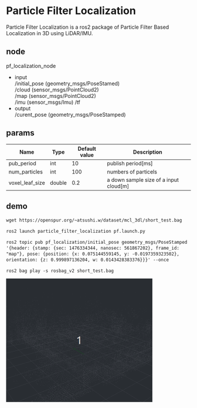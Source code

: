# Particle Filter Localization  
Particle Filter Localization  is a ros2 package of Particle Filter Based Localization in 3D using LiDAR/IMU.

## node
pf_localization_node
- input  
/initial_pose  (geometry_msgs/PoseStamed)  
/cloud  (sensor_msgs/PointCloud2)  
/map  (sensor_msgs/PointCloud2)  
/imu  (sensor_msgs/Imu) 
/tf 
- output  
/curent_pose (geometry_msgs/PoseStamped)

## params

|Name|Type|Default value|Description|
|---|---|---|---|
|pub_period|int|10|publish period[ms]|
|num_particles|int|100|numbers of particels|
|voxel_leaf_size|double|0.2|a down sample size of a input cloud[m]|

## demo

```
wget https://openspur.org/~atsushi.w/dataset/mcl_3dl/short_test.bag
```

```
ros2 launch particle_filter_localization pf.launch.py
```

```
ros2 topic pub pf_localization/initial_pose geometry_msgs/PoseStamped '{header: {stamp: {sec: 1476334344, nanosec: 561867202}, frame_id: "map"}, pose: {position: {x: 0.075144559145, y: -0.0197359323502}, orientation: {z: 0.999897136204, w: 0.0143428383376}}}' --once
```

```
ros2 bag play -s rosbag_v2 short_test.bag
```


![demo](./images/demo_pfl.gif)    